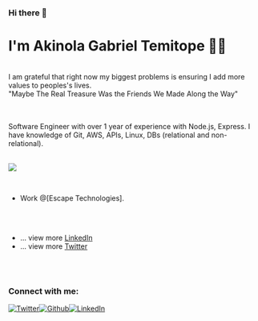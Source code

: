 ### Hi there 👋

<!--
**gabrielakinola/gabrielakinola** is a ✨ _special_ ✨ repository because its `README.md` (this file) appears on your GitHub profile.

Here are some ideas to get you started:

- 🔭 I’m currently working on ...
- 🌱 I’m currently learning ...
- 👯 I’m looking to collaborate on ...
- 🤔 I’m looking for help with ...
- 💬 Ask me about ...
- 📫 How to reach me: ...
- 😄 Pronouns: ...
- ⚡ Fun fact: ...
-->

# I'm Akinola Gabriel Temitope 👋🏼

<br/>
I am grateful that right now my biggest problems is ensuring I add more values to peoples's lives.

<br/>
"Maybe The Real Treasure Was the Friends We Made Along the Way"
<br/>
<br/>
<br/>

Software Engineer with over 1 year of experience with Node.js, Express. I have knowledge of Git, AWS, APIs, Linux, DBs (relational and non-relational).
<br/>
<br/>

![](https://komarev.com/ghpvc/?username=gabrielakinola)

<br/>

- Work @[Escape Technologies].

<br/>
<br/>

- ... view more [LinkedIn](https://www.linkedin.com/in/gabriel-akinola-7308181b6)
- ... view more [Twitter](https://www.twitter.com/AkinolatemmyG)

<br/>
<br/>

### Connect with me:

<a href="https://twitter.com/AkinolatemmyG" target="_blank"><img alt="Twitter" src="https://img.shields.io/badge/-Twitter-1DA1F2?logo=twitter&logoColor=white&style=flat-square" /></a><a href="https://github.com/gabrielakinola" target="_blank"><img alt="Github" src="https://img.shields.io/badge/-GitHub-181717?&style=flat-square&logo=github&logoColor=white" /><a href="https://www.linkedin.com/in/gabriel-akinola-7308181b6" target="_blank"><img alt="LinkedIn" src="https://img.shields.io/badge/-LinkedIn-0A66C2?&style=flat-square&logo=linkedin&logoColor=white" />
</a>

<br/>
<br/>
